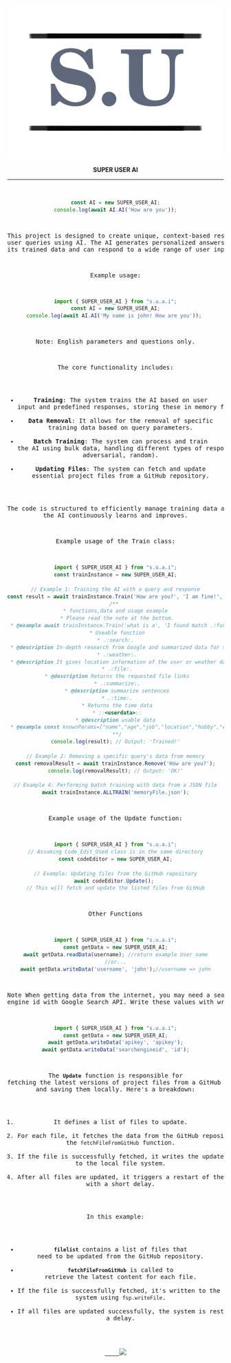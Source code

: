 <!DOCTYPE html>
<html lang="en">
<head>
    <meta charset="UTF-8">
    <meta name="viewport" content="width=device-width, initial-scale=1.0">
</head>
<body>
    <p align="center"><img src="https://github.com/SuleymanUlas/SuperUser/blob/main/profil/logo.png?raw=true" alt="logo" border="0"></p>
    <p align="center"><strong>SUPER USER AI</strong></p>
    <hr>
    <pre align="center">

```javascript
const AI = new SUPER_USER_AI;
console.log(await AI.AI('How are you'));
```
This project is designed to create unique, context-based responses to user queries using AI. The AI generates personalized answers based on its trained data and can respond to a wide range of user inputs.

Example usage:

```javascript
import { SUPER_USER_AI } from "s.u.a.i";
const AI = new SUPER_USER_AI;
console.log(await AI.AI('My name is john! How are you')); 
```
Note:
English parameters and questions only.

The core functionality includes:

- **Training**: The system trains the AI based on user input and predefined responses, storing these in memory files.
- **Data Removal**: It allows for the removal of specific training data based on query parameters.
- **Batch Training**: The system can process and train the AI using bulk data, handling different types of responses (positive, adversarial, random).
- **Updating Files**: The system can fetch and update essential project files from a GitHub repository.

The code is structured to efficiently manage training data and ensure the AI continuously learns and improves.

Example usage of the Train class:

```javascript
import { SUPER_USER_AI } from "s.u.a.i";
const trainInstance = new SUPER_USER_AI;

// Example 1: Training the AI with a query and response
const result = await trainInstance.Train('How are you?', 'I am fine!', 'Happy');
/** 
 * functions,data and usage example 
 * Please read the note at the bottom.
 * @example await trainInstance.Train('what is a', 'I found match .:functions:. ::<userdata>::', 'Happy');
 * Useable function
 * .:search:. 
 * @description In-depth research from Google and summarized data for the question
 * .:weather:.
 * @description It gives location information of the user or weather data of the place mentioned in the sentence.
 * .:file:.
 * @description Returns the requested file links
 * .:summarize:.
 * @description summarize sentences
 * .:time:.
 * Returns the time data
 * ::<userdata>::
 * @description usable data 
 * @example const knownParams=["name","age","job","location","hobby","email","gender","education","phone","socialMedia","maritalStatus","languages","skills","favoriteFood","travelExperience","pets","goals","favoriteColor","diet","music","fitness"];
 **/
console.log(result); // Output: 'Trained!'

// Example 2: Removing a specific query's data from memory
const removalResult = await trainInstance.Remove('How are you?');
console.log(removalResult); // Output: 'OK!'

// Example 4: Performing batch training with data from a JSON file
await trainInstance.ALLTRAIN('memoryFile.json');
```

Example usage of the Update function:

```javascript
import { SUPER_USER_AI } from "s.u.a.i";
// Assuming Code_Edit_Used class is in the same directory
const codeEditor = new SUPER_USER_AI;

// Example: Updating files from the GitHub repository
await codeEditor.Update(); 
// This will fetch and update the listed files from GitHub
```
Other Functions

```javascript
import { SUPER_USER_AI } from "s.u.a.i";
const getData = new SUPER_USER_AI;
await getData.readData(username); //return example User name
//or...
await getData.writeData('username', 'john');//username => john
```
Note 
When getting data from the internet, you may need a search engine id with Google Search API. Write these values ​​with writeData.
```javascript
import { SUPER_USER_AI } from "s.u.a.i";
const getData = new SUPER_USER_AI;
await getData.writeData('apikey', 'apikey');
await getData.writeData('searchengineid', 'id');
```
The **`Update`** function is responsible for fetching the latest versions of project files from a GitHub repository and saving them locally. Here's a breakdown:

1. It defines a list of files to update.
2. For each file, it fetches the data from the GitHub repository using the `fetchFileFromGitHub` function.
3. If the file is successfully fetched, it writes the updated content to the local file system.
4. After all files are updated, it triggers a restart of the system with a short delay.

In this example:
- **`filelist`** contains a list of files that need to be updated from the GitHub repository.
- **`fetchFileFromGitHub`** is called to retrieve the latest content for each file.
- If the file is successfully fetched, it's written to the local system using `fsp.writeFile`.
- If all files are updated successfully, the system is restarted after a delay.
<a href="https://discord.gg/Yat4Nmgn">
    <img src="https://static.cdnlogo.com/logos/d/64/discord.png" width="10%" style="border: none; outline: none;">
</a>
</pre>
</body> </html> 

